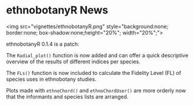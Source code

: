 # ethnobotanyR News
<img src="vignettes/ethnobotanyR.png" style="background:none; border:none; box-shadow:none;height="20%"; width="20%";">

ethnobotanyR 0.1.4 is a patch:

The `Radial_plot()` function is now added and can offer a quick descriptive overview of the results of different indices per species. 

The `FLs()` function is now included to calculate the Fidelity Level (FL) of species uses in ethnobotany studies. 

Plots made with `ethnoChord()` and `ethnoChordUser()`  are more orderly now that the informants and species lists are arranged. 